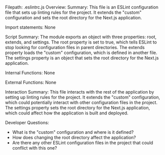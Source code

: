 Filepath: .eslintrc.js
Overview: Summary:
This file is an ESLint configuration file that sets up linting rules for the project. It extends the "custom" configuration and sets the root directory for the Next.js application.

Import statements:
None

Script Summary:
The module exports an object with three properties: root, extends, and settings. The root property is set to true, which tells ESLint to stop looking for configuration files in parent directories. The extends property loads the "custom" configuration, which is defined in another file. The settings property is an object that sets the root directory for the Next.js application.

Internal Functions:
None

External Functions:
None

Interaction Summary:
This file interacts with the rest of the application by setting up linting rules for the project. It extends the "custom" configuration, which could potentially interact with other configuration files in the project. The settings property sets the root directory for the Next.js application, which could affect how the application is built and deployed.

Developer Questions:
- What is the "custom" configuration and where is it defined?
- How does changing the root directory affect the application?
- Are there any other ESLint configuration files in the project that could conflict with this one?

